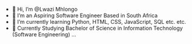 - 👋 Hi, I’m @Lwazi Mhlongo
- 👀 I’m an Aspiring Software Engineer Based in South Africa
- 🌱 I’m currently learning Python, HTML, CSS, JavaScript, SQL etc. etc.
- 📙 Currently Studying Bachelor of Science in Information Technology (Software Engineering) ...
<!---
Lwazi-M/Lwazi-M is a ✨ special ✨ repository because its `README.md` (this file) appears on your GitHub profile.
You can click the Preview link to take a look at your changes.
--->
